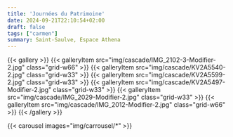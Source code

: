 ```yaml
---
title: 'Journées du Patrimoine'
date: 2024-09-21T22:10:54+02:00
draft: false
tags: ["carmen"]
summary: Saint-Saulve, Espace Athena
---
```

{{< gallery >}}
  {{< galleryItem src="img/cascade/IMG_2102-3-Modifier-2.jpg" class="grid-w66" >}}
  {{< galleryItem src="img/cascade/KV2A5540-2.jpg" class="grid-w33" >}}
  {{< galleryItem src="img/cascade/KV2A5599-2.jpg" class="grid-w33" >}}
  {{< galleryItem src="img/cascade/KV2A5497-Modifier-2.jpg" class="grid-w33" >}}
  {{< galleryItem src="img/cascade/IMG_2029-Modifier-2.jpg" class="grid-w33" >}}
  {{< galleryItem src="img/cascade/IMG_2012-Modifier-2.jpg" class="grid-w66" >}}
{{< /gallery >}}

{{< carousel images="img/carrousel/*" >}}
